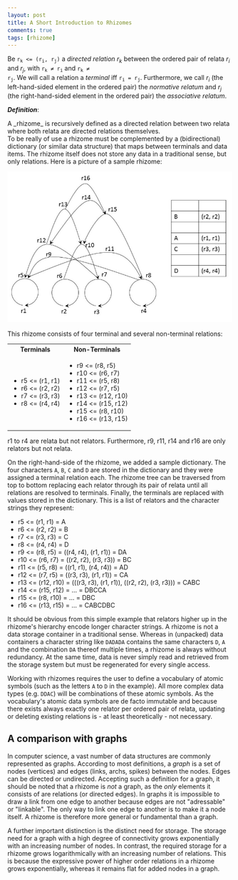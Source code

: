 ```yaml
---
layout: post
title: A Short Introduction to Rhizomes
comments: true
tags: [rhizome]
---
```

Be <code>r<sub>k</sub> <= (r<sub>i</sub>, r<sub>j</sub>)</code> a _directed relation_ _r<sub>k</sub>_ between the ordered pair of relata _r<sub>i</sub>_ and _r<sub>j</sub>_, with <code>r<sub>k</sub> &#8800; r<sub>i</sub></code> and <code>r<sub>k</sub> &#8800; r<sub>j</sub></code>. We will call a relation a _terminal_ iff <code>r<sub>i</sub> = r<sub>j</sub></code>. Furthermore, we call _r<sub>i</sub>_ (the left-hand-sided element in the ordered pair) the _normative relatum_ and _r<sub>j</sub>_ (the right-hand-sided element in the ordered pair) the _associative relatum_.

*__Definition__*:
<div class="message">A _rhizome_ is recursively defined as a directed relation between two relata where both relata are directed relations themselves.</div><!--more-->
To be really of use a rhizome must be complemented by a (bidirectional) dictionary (or similar data structure) that maps between terminals and data items. The rhizome itself does not store any data in a traditional sense, but only relations.  
Here is a picture of a sample rhizome:

![A simple rhizome](/public/img/simplerhizome.jpg "A simple rhizome")

This rhizome consists of four terminal and several non-terminal relations:

<table>
  <tr>
    <th>
      Terminals
    </th>
    <th>
      Non-Terminals
    </th>
  </tr>
  <tr>
    <td>
      <ul>
        <li>r5 <= (r1, r1)</li>
        <li>r6 <= (r2, r2)</li>
        <li>r7 <= (r3, r3)</li>
        <li>r8 <= (r4, r4)</li>
      </ul>
    </td>
    <td>
      <ul>
        <li>r9 <= (r8, r5)</li>
        <li>r10 <= (r6, r7)</li>
        <li>r11 <= (r5, r8)</li>
        <li>r12 <= (r7, r5)</li>
        <li>r13 <= (r12, r10)</li>
        <li>r14 <= (r15, r12)</li>
        <li>r15 <= (r8, r10)</li>
        <li>r16 <= (r13, r15)</li>
       </ul>
    </td>
  </tr>
</table>

r1 to r4 are relata but not relators. Furthermore, r9, r11, r14 and r16 are only relators but not relata.
  
On the right-hand-side of the rhizome, we added a sample dictionary. The four characters <code>A</code>, <code>B</code>, <code>C</code> and <code>D</code> are stored in the dictionary and they were assigned a terminal relation each. The rhizome tree can be traversed from top to bottom replacing each relator through its pair of relata until all relations are resolved to terminals. Finally, the terminals are replaced with values stored in the dictionary. This is a list of relators and the character strings they represent:

* r5 <= (r1, r1) = A
* r6 <= (r2, r2) = B
* r7 <= (r3, r3) = C
* r8 <= (r4, r4) = D
* r9 <= (r8, r5) = ((r4, r4), (r1, r1)) = DA
* r10 <= (r6, r7) = ((r2, r2), (r3, r3)) = BC
* r11 <= (r5, r8) = ((r1, r1), (r4, r4)) = AD
* r12 <= (r7, r5) = ((r3, r3), (r1, r1)) = CA
* r13 <= (r12, r10) = (((r3, r3), (r1, r1)), ((r2, r2), (r3, r3))) = CABC
* r14 <= (r15, r12) = ... = DBCCA
* r15 <= (r8, r10) = ... = DBC
* r16 <= (r13, r15) = ... = CABCDBC

It should be obvious from this simple example that relators higher up in the rhizome's hierarchy encode longer character strings. A rhizome is not a data storage container in a traditional sense. Whereas in (unpacked) data containers a character string like <code>DADADA</code> contains the same characters <code>D</code>, <code>A</code> and the combination <code>DA</code> thereof multiple times, a rhizome is always without redundancy. At the same time, data is never simply read and retrieved from the storage system but must be regenerated for every single access.

Working with rhizomes requires the user to define a vocabulary of atomic symbols (such as the letters <code>A</code> to <code>D</code> in the example). All more complex data types (e.g. <code>DDAC</code>) will be combinations of these atomic symbols. As the vocabulary's atomic data symbols are de facto immutable and because there exists always exactly one relator per ordered pair of relata, updating or deleting existing relations is - at least theoretically - not necessary.

## A comparison with graphs

In computer science, a vast number of data structures are commonly represented as graphs. According to most definitions, a _graph_ is a set of nodes (vertices) and edges (links, archs, spikes) between the nodes. Edges can be directed or undirected. Accepting such a definition for a graph, it should be noted that a rhizome is _not_ a graph, as the _only_ elements it consists of are relations (or directed edges). In graphs it is impossible to draw a link from one edge to another because edges are not "adressable" or "linkable". The only way to link one edge to another is to make it a node itself. A rhizome is therefore more general or fundamental than a graph.

A further important distinction is the distinct need for storage. The storage need for a graph with a high degree of connectivity grows exponentially with an increasing number of nodes. In contrast, the required storage for a rhizome grows logarithmically with an increasing number of relations. This is because the expressive power of higher order relations in a rhizome grows exponentially, whereas it remains flat for added nodes in a graph.
